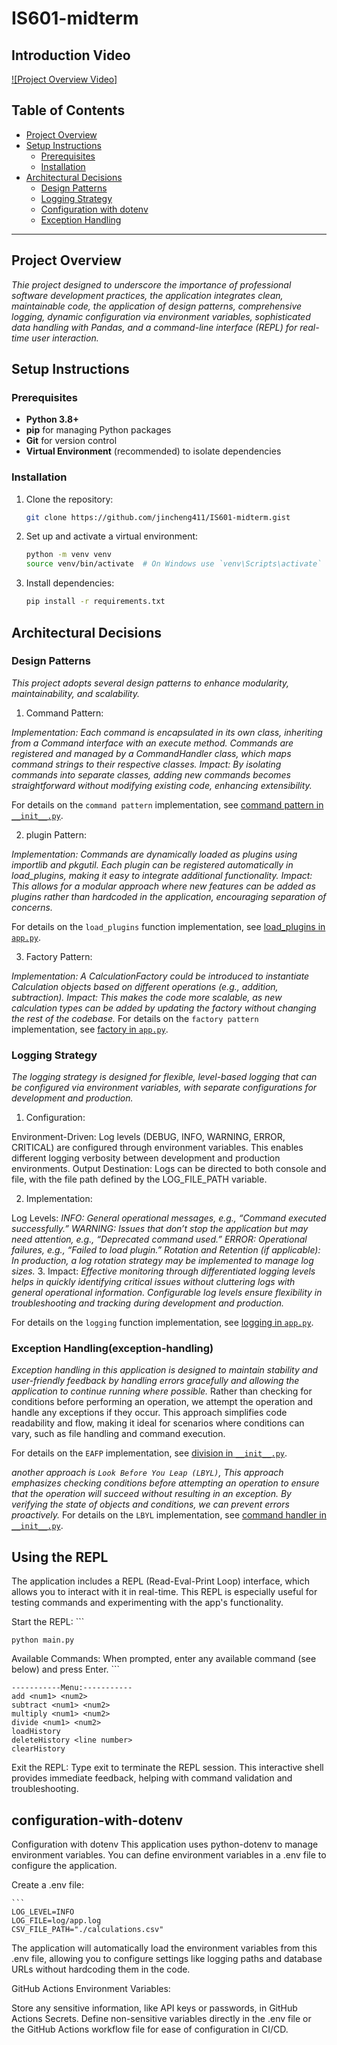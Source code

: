 # IS601-midterm

## Introduction Video
[![Project Overview Video]](https://youtu.be/PRXJG9NbGaA)

## Table of Contents
- [Project Overview](#project-overview)
- [Setup Instructions](#setup-instructions)
  - [Prerequisites](#prerequisites)
  - [Installation](#installation)
- [Architectural Decisions](#architectural-decisions)
  - [Design Patterns](#design-patterns)
  - [Logging Strategy](#logging-strategy)
  - [Configuration with dotenv](#configuration-with-dotenv)
  - [Exception Handling](#exception-handling)
---

## Project Overview
*Thie project designed to underscore the importance of professional software development practices, the application integrates clean, maintainable code, the application of design patterns, comprehensive logging, dynamic configuration via environment variables, sophisticated data handling with Pandas, and a command-line interface (REPL) for real-time user interaction.*

## Setup Instructions

### Prerequisites
- **Python 3.8+**
- **pip** for managing Python packages
- **Git** for version control
- **Virtual Environment** (recommended) to isolate dependencies

### Installation
1. Clone the repository:
   ```bash
   git clone https://github.com/jincheng411/IS601-midterm.gist
2. Set up and activate a virtual environment:
    ```bash
   python -m venv venv
   source venv/bin/activate  # On Windows use `venv\Scripts\activate`
3. Install dependencies:
    ```bash
   pip install -r requirements.txt
    
## Architectural Decisions
### Design Patterns
*This project adopts several design patterns to enhance modularity, maintainability, and scalability.*

1. Command Pattern:

*Implementation: Each command is encapsulated in its own class, inheriting from a Command interface with an execute method. Commands are registered and managed by a CommandHandler class, which maps command strings to their respective classes.
Impact: By isolating commands into separate classes, adding new commands becomes straightforward without modifying existing code, enhancing extensibility.*

For details on the `command pattern` implementation, see [command pattern in `__init__.py`](https://github.com/jincheng411/IS601-midterm/blob/master/app/commands/__init__.py).

2. plugin Pattern:

*Implementation: Commands are dynamically loaded as plugins using importlib and pkgutil. Each plugin can be registered automatically in load_plugins, making it easy to integrate additional functionality.
Impact: This allows for a modular approach where new features can be added as plugins rather than hardcoded in the application, encouraging separation of concerns.*

For details on the `load_plugins` function implementation, see [load_plugins in `app.py`]([https://github.com/username/project-name/blob/main/app.py#L30-L50](https://github.com/jincheng411/IS601-midterm/blob/master/app/__init__.py)).

3. Factory Pattern:

*Implementation: A CalculationFactory could be introduced to instantiate Calculation objects based on different operations (e.g., addition, subtraction).
Impact: This makes the code more scalable, as new calculation types can be added by updating the factory without changing the rest of the codebase.*
For details on the `factory pattern`  implementation, see [factory in `app.py`](https://github.com/jincheng411/IS601-midterm/blob/master/app/calculation.py#L11-L13).

### Logging Strategy
*The logging strategy is designed for flexible, level-based logging that can be configured via environment variables, with separate configurations for development and production.*

1. Configuration:

Environment-Driven: Log levels (DEBUG, INFO, WARNING, ERROR, CRITICAL) are configured through environment variables. This enables different logging verbosity between development and production environments.
Output Destination: Logs can be directed to both console and file, with the file path defined by the LOG_FILE_PATH variable.

2. Implementation:

Log Levels:
*INFO: General operational messages, e.g., “Command executed successfully.”*
*WARNING: Issues that don’t stop the application but may need attention, e.g., “Deprecated command used.”*
*ERROR: Operational failures, e.g., “Failed to load plugin.”*
*Rotation and Retention (if applicable): In production, a log rotation strategy may be implemented to manage log sizes.*
3. Impact:
*Effective monitoring through differentiated logging levels helps in quickly identifying critical issues without cluttering logs with general operational information. Configurable log levels ensure flexibility in troubleshooting and tracking during development and production.*

For details on the `logging` function implementation, see [logging in `app.py`](https://github.com/jincheng411/IS601-midterm/blob/master/app/history.py#L21).


### Exception Handling(exception-handling)
*Exception handling in this application is designed to maintain stability and user-friendly feedback by handling errors gracefully and allowing the application to continue running where possible.*
Rather than checking for conditions before performing an operation, we attempt the operation and handle any exceptions if they occur. This approach simplifies code readability and flow, making it ideal for scenarios where conditions can vary, such as file handling and command execution.

For details on the `EAFP`  implementation, see [division in `__init__.py`](https://github.com/jincheng411/IS601-midterm/blob/master/app/plugins/divide/__init__.py#L18).


*another approach is `Look Before You Leap (LBYL)`, This approach emphasizes checking conditions before attempting an operation to ensure that the operation will succeed without resulting in an exception. By verifying the state of objects and conditions, we can prevent errors proactively.*
For details on the `LBYL`  implementation, see [command handler in `__init__.py`](https://github.com/jincheng411/IS601-midterm/blob/master/app/commands/__init__.py#L19).


## Using the REPL
The application includes a REPL (Read-Eval-Print Loop) interface, which allows you to interact with it in real-time. This REPL is especially useful for testing commands and experimenting with the app's functionality.

Start the REPL:
    ```
    
    python main.py
Available Commands: When prompted, enter any available command (see below) and press Enter.
    ```
    
    -----------Menu:-----------
    add <num1> <num2>
    subtract <num1> <num2>
    multiply <num1> <num2>
    divide <num1> <num2>
    loadHistory
    deleteHistory <line number>
    clearHistory
Exit the REPL: Type exit to terminate the REPL session.
This interactive shell provides immediate feedback, helping with command validation and troubleshooting.

## configuration-with-dotenv
Configuration with dotenv
This application uses python-dotenv to manage environment variables. You can define environment variables in a .env file to configure the application.

Create a .env file:

    ```
    LOG_LEVEL=INFO
    LOG_FILE=log/app.log
    CSV_FILE_PATH="./calculations.csv"

The application will automatically load the environment variables from this .env file, allowing you to configure settings like logging paths and database URLs without hardcoding them in the code.

GitHub Actions Environment Variables:

Store any sensitive information, like API keys or passwords, in GitHub Actions Secrets.
Define non-sensitive variables directly in the .env file or the GitHub Actions workflow file for ease of configuration in CI/CD.




